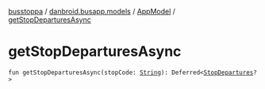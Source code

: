 [busstoppa](../../index.md) / [danbroid.busapp.models](../index.md) / [AppModel](index.md) / [getStopDeparturesAsync](./get-stop-departures-async.md)

# getStopDeparturesAsync

`fun getStopDeparturesAsync(stopCode: `[`String`](https://kotlinlang.org/api/latest/jvm/stdlib/kotlin/-string/index.html)`): Deferred<`[`StopDepartures`](../../danbroid.busapp.metlink/-stop-departures/index.md)`?>`
